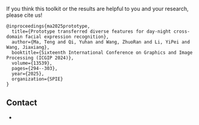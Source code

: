 If you think this toolkit or the results are helpful to you and your research, please cite us!

```
@inproceedings{ma2025prototype,
  title={Prototype transferred diverse features for day-night cross-domain facial expression recognition},
  author={Ma, Teng and Qi, Yuhan and Wang, ZhuoRan and Li, YiPei and Wang, Jiaxiang},
  booktitle={Sixteenth International Conference on Graphics and Image Processing (ICGIP 2024)},
  volume={13539},
  pages={294--303},
  year={2025},
  organization={SPIE}
}  
```

## Contact

- [Jiaxiang Wang]: Netizenwjx@foxmail.com
